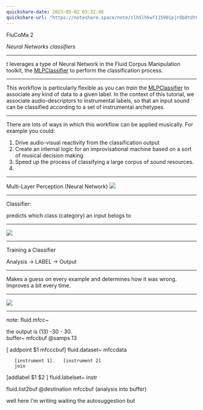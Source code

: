 ```yaml
---
quickshare-date: 2023-05-02 03:32:48
quickshare-url: "https://noteshare.space/note/clh5lhkwf115901pjr8b8tdt6#WdhH4544DD98f8c477v3IdOESWg+31/EZeuFccRraXk"
---
```


FluCoMa 2

*Neural Networks classifiers*

---
t leverages a type of Neural Network in the Fluid Corpus Manipulation toolkit, the [MLPClassifier](https://learn.flucoma.org/reference/mlpclassifier) to perform the classification process. 

---
This workflow is particularly flexible as you can _train_ the [MLPClassifier](https://learn.flucoma.org/reference/mlpclassifier) to associate any kind of data to a given label. In the context of this tutorial, we associate audio-descriptors to instrumental labels, so that an input sound can be classified according to a set of instrumental archetypes. 

---
There are lots of ways in which this workflow can be applied musically. For example you could:

1.  Drive audio-visual reactivity from the classification output
2.  Create an internal logic for an improvisational machine based on a sort of musical decision making
3.  Speed up the process of classifying a large corpus of sound resources.
4. 
---

Multi-Layer Perception (Neural Network)
![](https://i.imgur.com/blSdyx6.png)

---

Classifier: 

predicts which class (category) an input belogs to

---
![](https://i.imgur.com/29KOH5L.png)

---

Training a Classifier

Analysis -> LABEL -> Output

---

Makes a guess on every example and determines how it was wrong. 
Improves a bit every time. 

---
![](https://i.imgur.com/LS5M9tt.png)


---

note:
fluid.mfcc~ 

the output is  (13) -30 - 30.  
buffer~ mfccbuf @samps 13 

  [ addpoint $1 mfcccbuf]
fluid.dataset~ mfccdata 

       [instrument 1].   [instrument 2]
       join
   [addlabel $1 $2 ]
fluid.labelset~ instr 

fluid.list2buf @destination mfccbuf  (analysis into buffer)





well here I'm writing waiting the autosuggestion but
